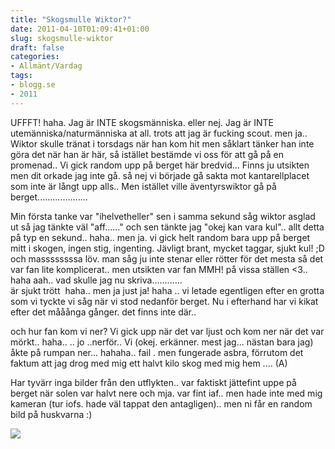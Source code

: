 ```yaml
---
title: "Skogsmulle Wiktor?"
date: 2011-04-10T01:09:41+01:00
slug: skogsmulle-wiktor
draft: false
categories:
- Allmänt/Vardag
tags:
- blogg.se
- 2011
---
```

UFFFT! haha. Jag är INTE skogsmänniska. eller nej. Jag är INTE utemänniska/naturmänniska at all. trots att jag är fucking scout. men ja.. Wiktor skulle tränat i torsdags när han kom hit men såklart tänker han inte göra det när han är här, så istället bestämde vi oss för att gå på en promenad.. Vi gick random upp på berget här bredvid... Finns ju utsikten men dit orkade jag inte gå. så nej vi började gå sakta mot kantarellplacet som inte är långt upp alls.. Men istället ville äventyrswiktor gå på berget....................  
  
Min första tanke var "ihelvetheller" sen i samma sekund såg wiktor asglad ut så jag tänkte väl "aff......" och sen tänkte jag "okej kan vara kul".. allt detta på typ en sekund.. haha.. men ja. vi gick helt random bara upp på berget mitt i skogen, ingen stig, ingenting. Jävligt brant, mycket taggar, sjukt kul! ;D och massssssssa löv. man såg ju inte stenar eller rötter för det mesta så det var fan lite komplicerat.. men utsikten var fan MMH! på vissa ställen <3.. haha aah.. vad skulle jag nu skriva............  
är sjukt trött  haha.. men ja just ja! haha .. vi letade egentligen efter en grotta som vi tyckte vi såg när vi stod nedanför berget. Nu i efterhand har vi kikat efter det mååånga gånger. det finns inte där..  
  
och hur fan kom vi ner? Vi gick upp när det var ljust och kom ner när det var mörkt.. haha.. .. jo ..nerför.. Vi (okej. erkänner. mest jag... nästan bara jag) åkte på rumpan ner... hahaha.. fail . men fungerade asbra, förrutom det faktum att jag drog med mig ett halvt kilo skog med mig hem .... (A)  
  
Har tyvärr inga bilder från den utflykten.. var faktiskt jättefint uppe på berget när solen var halvt nere och mja. var fint iaf.. men hade inte med mig kameran (tur iofs. hade väl tappat den antagligen).. men ni får en random bild på huskvarna :)  
  
  
![](/assets/images/blogg.se/huskvarna_142120129.jpg)